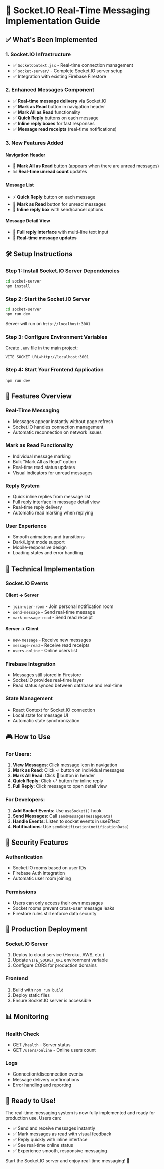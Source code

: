 # 🚀 Socket.IO Real-Time Messaging Implementation Guide

## ✅ What's Been Implemented

### 1. **Socket.IO Infrastructure**
- ✅ `SocketContext.jsx` - Real-time connection management
- ✅ `socket-server/` - Complete Socket.IO server setup
- ✅ Integration with existing Firebase Firestore

### 2. **Enhanced Messages Component**
- ✅ **Real-time message delivery** via Socket.IO
- ✅ **Mark as Read** button in navigation header
- ✅ **Mark All as Read** functionality
- ✅ **Quick Reply** buttons on each message
- ✅ **Inline reply boxes** for fast responses
- ✅ **Message read receipts** (real-time notifications)

### 3. **New Features Added**

#### **Navigation Header**
- 🔔 **Mark All as Read** button (appears when there are unread messages)
- 📊 **Real-time unread count** updates

#### **Message List**
- ⚡ **Quick Reply** button on each message
- 📨 **Mark as Read** button for unread messages
- 📝 **Inline reply box** with send/cancel options

#### **Message Detail View**
- 💬 **Full reply interface** with multi-line text input
- 🔄 **Real-time message updates**

## 🛠️ Setup Instructions

### Step 1: Install Socket.IO Server Dependencies
```bash
cd socket-server
npm install
```

### Step 2: Start the Socket.IO Server
```bash
cd socket-server
npm run dev
```
Server will run on `http://localhost:3001`

### Step 3: Configure Environment Variables
Create `.env` file in the main project:
```env
VITE_SOCKET_URL=http://localhost:3001
```

### Step 4: Start Your Frontend Application
```bash
npm run dev
```

## 🎯 Features Overview

### **Real-Time Messaging**
- Messages appear instantly without page refresh
- Socket.IO handles connection management
- Automatic reconnection on network issues

### **Mark as Read Functionality**
- Individual message marking
- Bulk "Mark All as Read" option
- Real-time read status updates
- Visual indicators for unread messages

### **Reply System**
- Quick inline replies from message list
- Full reply interface in message detail view
- Real-time reply delivery
- Automatic read marking when replying

### **User Experience**
- Smooth animations and transitions
- Dark/Light mode support
- Mobile-responsive design
- Loading states and error handling

## 🔧 Technical Implementation

### **Socket.IO Events**

#### **Client → Server**
- `join-user-room` - Join personal notification room
- `send-message` - Send real-time message
- `mark-message-read` - Send read receipt

#### **Server → Client**
- `new-message` - Receive new messages
- `message-read` - Receive read receipts
- `users-online` - Online users list

### **Firebase Integration**
- Messages still stored in Firestore
- Socket.IO provides real-time layer
- Read status synced between database and real-time

### **State Management**
- React Context for Socket.IO connection
- Local state for message UI
- Automatic state synchronization

## 🎮 How to Use

### **For Users:**
1. **View Messages**: Click message icon in navigation
2. **Mark as Read**: Click ✓ button on individual messages
3. **Mark All Read**: Click 📧 button in header
4. **Quick Reply**: Click ↩️ button for inline reply
5. **Full Reply**: Click message to open detail view

### **For Developers:**
1. **Add Socket Events**: Use `useSocket()` hook
2. **Send Messages**: Call `sendMessage(messageData)`
3. **Handle Events**: Listen to socket events in useEffect
4. **Notifications**: Use `sendNotification(notificationData)`

## 🔐 Security Features

### **Authentication**
- Socket.IO rooms based on user IDs
- Firebase Auth integration
- Automatic user room joining

### **Permissions**
- Users can only access their own messages
- Socket rooms prevent cross-user message leaks
- Firestore rules still enforce data security

## 🚀 Production Deployment

### **Socket.IO Server**
1. Deploy to cloud service (Heroku, AWS, etc.)
2. Update `VITE_SOCKET_URL` environment variable
3. Configure CORS for production domains

### **Frontend**
1. Build with `npm run build`
2. Deploy static files
3. Ensure Socket.IO server is accessible

## 📊 Monitoring

### **Health Check**
- GET `/health` - Server status
- GET `/users/online` - Online users count

### **Logs**
- Connection/disconnection events
- Message delivery confirmations
- Error handling and reporting

## 🎉 Ready to Use!

The real-time messaging system is now fully implemented and ready for production use. Users can:

- ✅ Send and receive messages instantly
- ✅ Mark messages as read with visual feedback
- ✅ Reply quickly with inline interface
- ✅ See real-time online status
- ✅ Experience smooth, responsive messaging

Start the Socket.IO server and enjoy real-time messaging! 🚀
